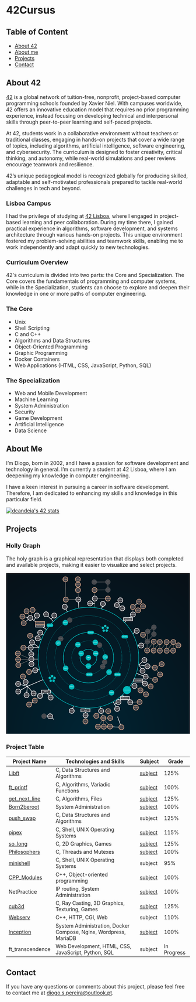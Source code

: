 # 42Cursus

## Table of Content
* [ About 42 ](#about-42)
* [ About me ](#about-me)
* [ Projects ](#projects)
* [ Contact ](#contact)

## About 42

[42](https://www.42.fr/) is a global network of tuition-free, nonprofit, project-based computer programming schools founded by Xavier Niel. With campuses worldwide, 42 offers an innovative education model that requires no prior programming experience, instead focusing on developing technical and interpersonal skills through peer-to-peer learning and self-paced projects.

At 42, students work in a collaborative environment without teachers or traditional classes, engaging in hands-on projects that cover a wide range of topics, including algorithms, artificial intelligence, software engineering, and cybersecurity. The curriculum is designed to foster creativity, critical thinking, and autonomy, while real-world simulations and peer reviews encourage teamwork and resilience.

42’s unique pedagogical model is recognized globally for producing skilled, adaptable and self-motivated professionals prepared to tackle real-world challenges in tech and beyond.

### Lisboa Campus

I had the privilege of studying at [42 Lisboa](https://www.42lisboa.com/), where I engaged in project-based learning and peer collaboration. During my time there, I gained practical experience in algorithms, software development, and systems architecture through various hands-on projects. This unique environment fostered my problem-solving abilities and teamwork skills, enabling me to work independently and adapt quickly to new technologies.

### Curriculum Overview

42's curriculum is divided into two parts: the Core and Specialization. The Core covers the fundamentals of programming and computer systems, while in the Specialization, students can choose to explore and deepen their knowledge in one or more paths of computer engineering.

### The Core
- Unix
- Shell Scripting
- C and C++
- Algorithms and Data Structures
- Object-Oriented Programming
- Graphic Programming
- Docker Containers
- Web Applications (HTML, CSS, JavaScript, Python, SQL)

### The Specialization
- Web and Mobile Development
- Machine Learning
- System Administration
- Security
- Game Development
- Artificial Intelligence
- Data Science

## About Me

I’m Diogo, born in 2002, and I have a passion for software development and technology in general. I’m currently a student at 42 Lisboa, where I am deepening my knowledge in computer engineering.

I have a keen interest in pursuing a career in software development. Therefore, I am dedicated to enhancing my skills and knowledge in this particular field.

<a href="https://github.com/oakoudad/badge42"><img src="https://badge.mediaplus.ma/darkblue/dcandeia?1337Badge=off&UM6P=off" alt="dcandeia's 42 stats" /></a>

## Projects

### Holly Graph

The holy graph is a graphical representation that displays both completed and available projects, making it easier to visualize and select projects.

![holly_graph](./srcs/holly_graph.png)

### Project Table

| Project Name | Technologies and Skills | Subject | Grade |
| --- | --- | --- | --- |
| [Libft](https://github.com/dspereira/42Cursus-Libft) | C, Data Structures and Algorithms | [subject](https://github.com/dspereira/42Cursus-Libft/blob/main/en.subject.pdf) | 125% |
| [ft_printf](https://github.com/dspereira/42Cursus-Printf) | C, Algorithms, Variadic Functions | [subject](https://github.com/dspereira/42Cursus-Printf/blob/main/en.subject.pdf) | 100% |
| [get_next_line](https://github.com/dspereira/42Cursus-GetNextLine) | C, Algorithms, Files | [subject](https://github.com/dspereira/42Cursus-GetNextLine/blob/main/en.subject.pdf) | 125% |
| [Born2beroot](https://github.com/dspereira/42Cursus-Born2beRoot) | System Administration | [subject](https://github.com/dspereira/42Cursus-Born2beRoot/blob/main/en.subject.pdf) | 100% |
| [push_swap](https://github.com/dspereira/42Cursus-Push-Swap) | C, Data Structures and Algorithms | subject | 125% |
| [pipex](https://github.com/dspereira/42Cursus-Pipex) | C, Shell, UNIX Operating Systems | [subject](https://github.com/dspereira/42Cursus-Pipex/blob/main/en.subject.pdf) | 115% |
| [so_long](https://github.com/dspereira/42Cursus-SoLong) | C, 2D Graphics, Games | [subject](https://github.com/dspereira/42Cursus-SoLong/blob/main/en.subject.pdf) | 125% |
| [Philosophers](https://github.com/dspereira/42Cursus-Philosophers) | C, Threads and Mutexes | [subject](https://github.com/dspereira/42Cursus-Philosophers/blob/main/en.subject.pdf) | 100% |
| [minishell](https://github.com/Diogo13Antunes/42Cursus_Mini_Shell) | C, Shell, UNIX Operating Systems | subject | 95% |
| [CPP_Modules](https://github.com/dspereira/42Cursus-cpp-modules) | C++, Object-oriented programming | [subject](https://github.com/dspereira/42Cursus-cpp-modules/blob/main/module_00/en.subject.pdf) | 100% |
| NetPractice | IP routing, System Administration | [subject](https://github.com/dspereira/42Lisboa-Projects/blob/main/netpractice-subject.pdf) | 100% |
| [cub3d](https://github.com/dspereira/42Cursus-Cub3D) | C, Ray Casting, 3D Graphics, Texturing, Games | [subject](https://github.com/dspereira/42Cursus-Cube3D/blob/main/en.subject.pdf) | 125% |
| [Webserv](https://github.com/dspereira/42Cursus-webserv) | C++, HTTP, CGI, Web | subject | 110% |
| [Inception](https://github.com/dspereira/42Cursus-Inception) | System Administration, Docker Compose, Nginx, Wordpress, MariaDB | [subject](https://github.com/dspereira/42Cursus-Inception/blob/main/docs/inception_subject.pdf) | 100% | 
| ft_transcendence | Web Development, HTML, CSS, JavaScript, Python, SQL | subject | In Progress |

## Contact

If you have any questions or comments about this project, please feel free to contact me at diogo.s.pereira@outlook.pt.
